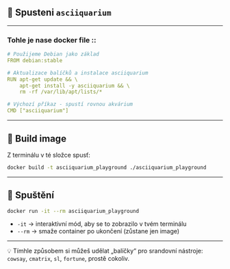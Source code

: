 


## 🔧 Spusteni `asciiquarium`
---
### Tohle je nase docker file ::

```yaml
# Použijeme Debian jako základ
FROM debian:stable

# Aktualizace balíčků a instalace asciiquarium
RUN apt-get update && \
    apt-get install -y asciiquarium && \
    rm -rf /var/lib/apt/lists/*

# Výchozí příkaz - spustí rovnou akvárium
CMD ["asciiquarium"]
```
---

## 🔨 Build image

Z terminálu v té složce spusť:

```bash
docker build -t asciiquarium_playground ./asciiquarium_playground
```

---

## 🐳 Spuštění

```bash
docker run -it --rm asciiquarium_playground
```

* `-it` → interaktivní mód, aby se to zobrazilo v tvém terminálu
* `--rm` → smaže container po ukončení (zůstane jen image)

---

💡 Tímhle způsobem si můžeš udělat „balíčky“ pro srandovní nástroje: `cowsay`, `cmatrix`, `sl`, `fortune`, prostě cokoliv.


